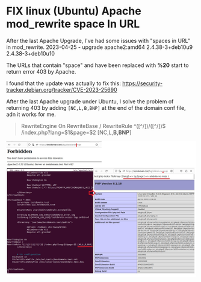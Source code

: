 # FIX linux (Ubuntu) Apache mod_rewrite space In URL

After the last Apache Upgrade, I've had some issues with "spaces in URL" in mod_rewrite.
2023-04-25 - upgrade apache2:amd64 2.4.38-3+deb10u9 2.4.38-3+deb10u10

The URLs that contain "space" and have been replaced with **%20** start to return error 403 by Apache.

I found that the update was actually to fix this:
https://security-tracker.debian.org/tracker/CVE-2023-25690

After the last Apache upgrade under Ubuntu, I solve the problem of returning 403 by adding `[NC,L,B,BNP]` at the end of the domain conf file, adn it works for me.

>RewriteEngine On
>RewriteBase /
>RewriteRule ^([^/])/([^/])$ /index.php?lang=$1&page=$2 [NC,L,**B,BNP**]

![fix Apache space in URL - mod_rewrite](img.jpg)


